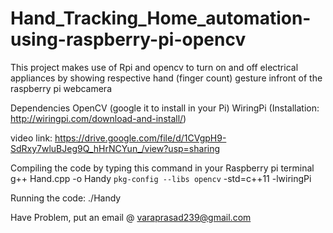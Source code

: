 # Hand_Tracking_Home_automation-using-raspberry-pi-opencv
This project makes use of Rpi and opencv to turn on and off electrical appliances by showing respective hand (finger count) gesture infront of the raspberry pi webcamera

Dependencies
OpenCV (google it to install in your Pi)
WiringPi (Installation: http://wiringpi.com/download-and-install/)

video link:
https://drive.google.com/file/d/1CVgpH9-SdRxy7wluBJeg9Q_hHrNCYun_/view?usp=sharing

Compiling  the code by typing this command in your Raspberry pi terminal
g++ Hand.cpp -o Handy `pkg-config --libs opencv` -std=c++11 -lwiringPi

Running the code:
./Handy

Have Problem, put an email @ varaprasad239@gmail.com

